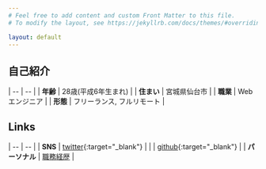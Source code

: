 ```yaml
---
# Feel free to add content and custom Front Matter to this file.
# To modify the layout, see https://jekyllrb.com/docs/themes/#overriding-theme-defaults

layout: default
---
```


## 自己紹介

| -- | -- |
| **年齢** | 28歳(平成6年生まれ) |
| **住まい** | 宮城県仙台市 |
| **職業** | Webエンジニア |
| **形態** | フリーランス, フルリモート |

## Links

| -- | -- |
| **SNS** | [twitter](https://twitter.com/rikoroku){:target="_blank"} |
|  | [github](https://github.com/rikoroku){:target="_blank"} |
| **パーソナル** | [職務経歴](/posts/work-experience) |
